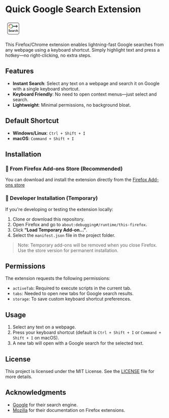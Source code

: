 # Quick Google Search Extension

<img src="./src/icons/icon.png" alt="Search Icon" width="50" height="50">

This Firefox/Chrome extension enables lightning-fast Google searches from any webpage using a keyboard shortcut. Simply highlight text and press a hotkey—no right-clicking, no extra steps.

## Features

- **Instant Search**: Select any text on a webpage and search it on Google with a single keyboard shortcut.
- **Keyboard Friendly**: No need to open context menus—just select and search.
- **Lightweight**: Minimal permissions, no background bloat.

## Default Shortcut

- **Windows/Linux**: `Ctrl + Shift + I`
- **macOS**: `Command + Shift + I`

## Installation

### 🔗 From Firefox Add-ons Store (Recommended)

You can download and install the extension directly from the [Firefox Add-ons store](https://addons.mozilla.org/en-US/firefox/addon/google-keyboard-search/)

### 🧪 Developer Installation (Temporary)

If you're developing or testing the extension locally:

1. Clone or download this repository.
2. Open Firefox and go to `about:debugging#/runtime/this-firefox`.
3. Click **“Load Temporary Add-on…”**.
4. Select the `manifest.json` file in the project folder.

> Note: Temporary add-ons will be removed when you close Firefox. Use the store version for permanent installation.

## Permissions

The extension requests the following permissions:

- `activeTab`: Required to execute scripts in the current tab.
- `tabs`: Needed to open new tabs for Google search results.
- `storage`: To save custom keyboard shortcut preferences.

## Usage

1. Select any text on a webpage.
2. Press your keyboard shortcut (default is `Ctrl + Shift + I` or `Command + Shift + I` on macOS).
3. A new tab will open with a Google search for the selected text.

## License

This project is licensed under the MIT License. See the [LICENSE](LICENSE) file for more details.

## Acknowledgments

- [Google](https://www.google.com/) for their search engine.
- [Mozilla](https://developer.mozilla.org/) for their documentation on Firefox extensions.
